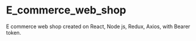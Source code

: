 # E_commerce_web_shop
E commerce web shop created on React, Node js, Redux, Axios, with Bearer token.
